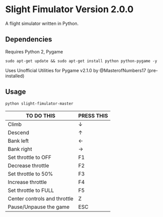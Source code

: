 # Slight Fimulator Version 2.0.0
A flight simulator written in Python.

## Dependencies
Requires Python 2, Pygame

`sudo apt-get update && sudo apt-get install python python-pygame -y`

Uses Unofficial Utilities for Pygame v2.1.0 by @MasterofNumbers17 (pre-installed)

## Usage
```
python slight-fimulator-master
```

| TO DO THIS                   | PRESS THIS     |
|------------------------------|----------------|
| Climb                        | ↓              |
| Descend                      | ↑              |
| Bank left                    | ←              |
| Bank right                   | →              |
| Set throttle to OFF          | F1             |
| Decrease throttle            | F2             |
| Set throttle to 50%          | F3             |
| Increase throttle            | F4             |
| Set throttle to FULL         | F5             |
| Center controls and throttle | Z              |
| Pause/Unpause the game       | ESC            |
